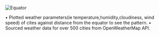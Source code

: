 
![Equator](Images/equatorsign.png)

•	Plotted weather parameters(ie temperature,humidity,cloudiness, wind speed) of cites against distance from the equator to see the pattern.
•	Sourced weather data for over 500 cities from OpenWeatherMap API.


